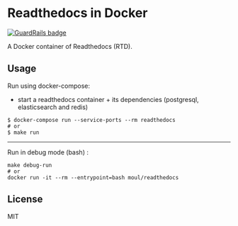 # Readthedocs in Docker

[![GuardRails badge](https://badges.production.guardrails.io/moul/docker-readthedocs.svg)](https://www.guardrails.io)

A Docker container of Readthedocs (RTD).

## Usage

Run using docker-compose:

* start a readthedocs container + its dependencies (postgresql, elasticsearch and redis)

```console
$ docker-compose run --service-ports --rm readthedocs
# or
$ make run
```

---

Run in debug mode (bash) :

    make debug-run
    # or
    docker run -it --rm --entrypoint=bash moul/readthedocs

## License

MIT
